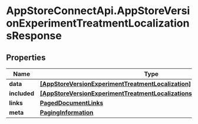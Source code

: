 # AppStoreConnectApi.AppStoreVersionExperimentTreatmentLocalizationsResponse

## Properties

Name | Type | Description | Notes
------------ | ------------- | ------------- | -------------
**data** | [**[AppStoreVersionExperimentTreatmentLocalization]**](AppStoreVersionExperimentTreatmentLocalization.md) |  | 
**included** | [**[AppStoreVersionExperimentTreatmentLocalizationsResponseIncludedInner]**](AppStoreVersionExperimentTreatmentLocalizationsResponseIncludedInner.md) |  | [optional] 
**links** | [**PagedDocumentLinks**](PagedDocumentLinks.md) |  | 
**meta** | [**PagingInformation**](PagingInformation.md) |  | [optional] 


